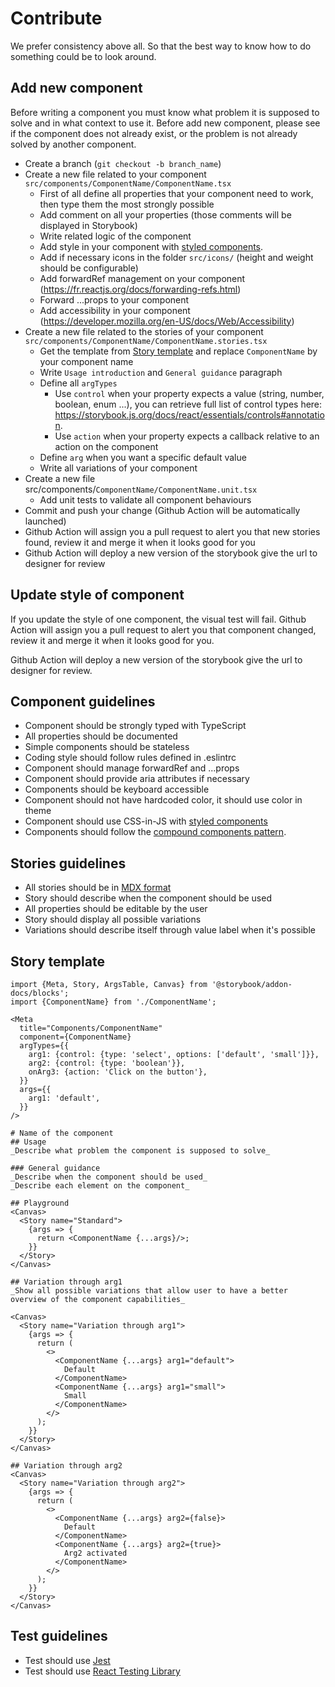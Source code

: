 # Contribute

We prefer consistency above all. So that the best way to know how to do something could be to look around.

## Add new component

Before writing a component you must know what problem it is supposed to solve and in what context to use it.
Before add new component, please see if the component does not already exist, or the problem is not already solved by another component.

- Create a branch (`git checkout -b branch_name`)
- Create a new file related to your component `src/components/ComponentName/ComponentName.tsx`
    - First of all define all properties that your component need to work, then type them the most strongly possible
    - Add comment on all your properties (those comments will be displayed in Storybook)
    - Write related logic of the component
    - Add style in your component with [styled components](https://styled-components.com/docs).
    - Add if necessary icons in the folder `src/icons/` (height and weight should be configurable)
    - Add forwardRef management on your component (https://fr.reactjs.org/docs/forwarding-refs.html)
    - Forward ...props to your component
    - Add accessibility in your component (https://developer.mozilla.org/en-US/docs/Web/Accessibility)
- Create a new file related to the stories of your component `src/components/ComponentName/ComponentName.stories.tsx`
    - Get the template from [Story template](#story-template) and replace `ComponentName` by your component name
    - Write `Usage introduction` and `General guidance` paragraph
    - Define all `argTypes`
        - Use `control` when your property expects a value (string, number, boolean, enum ...), you can retrieve full list of control types here: https://storybook.js.org/docs/react/essentials/controls#annotation.
        - Use `action` when your property expects a callback relative to an action on the component
    - Define `arg` when you want a specific default value
    - Write all variations of your component
- Create a new file src/components/`ComponentName/ComponentName.unit.tsx`
    - Add unit tests to validate all component behaviours
- Commit and push your change (Github Action will be automatically launched)
- Github Action will assign you a pull request to alert you that new stories found, review it and merge it when it looks good for you
- Github Action will deploy a new version of the storybook give the url to designer for review

## Update style of component

If you update the style of one component, the visual test will fail. Github Action will assign you a pull request to alert you that component changed, review it and merge it when it looks good for you.

Github Action will deploy a new version of the storybook give the url to designer for review.

## Component guidelines

- Component should be strongly typed with TypeScript
- All properties should be documented
- Simple components should be stateless
- Coding style should follow rules defined in .eslintrc
- Component should manage forwardRef and ...props
- Component should provide aria attributes if necessary
- Components should be keyboard accessible
- Component should not have hardcoded color, it should use color in theme
- Component should use CSS-in-JS with [styled components](https://styled-components.com/docs)
- Components should follow the [compound components pattern](https://www.youtube.com/watch?v=hEGg-3pIHlE).

## Stories guidelines

- All stories should be in [MDX format](https://mdxjs.com/)
- Story should describe when the component should be used
- All properties should be editable by the user
- Story should display all possible variations
- Variations should describe itself through value label when it's possible

## Story template

```mdx
import {Meta, Story, ArgsTable, Canvas} from '@storybook/addon-docs/blocks';
import {ComponentName} from './ComponentName';

<Meta
  title="Components/ComponentName"
  component={ComponentName}
  argTypes={{
    arg1: {control: {type: 'select', options: ['default', 'small']}},
    arg2: {control: {type: 'boolean'}},
    onArg3: {action: 'Click on the button'},
  }}
  args={{
    arg1: 'default',
  }}
/>

# Name of the component
## Usage
_Describe what problem the component is supposed to solve_

### General guidance
_Describe when the component should be used_
_Describe each element on the component_

## Playground
<Canvas>
  <Story name="Standard">
    {args => {
      return <ComponentName {...args}/>;
    }}
  </Story>
</Canvas>

## Variation through arg1
_Show all possible variations that allow user to have a better overview of the component capabilities_

<Canvas>
  <Story name="Variation through arg1">
    {args => {
      return (
        <>
          <ComponentName {...args} arg1="default">
            Default
          </ComponentName>
          <ComponentName {...args} arg1="small">
            Small
          </ComponentName>
        </>
      );
    }}
  </Story>
</Canvas>

## Variation through arg2
<Canvas>
  <Story name="Variation through arg2">
    {args => {
      return (
        <>
          <ComponentName {...args} arg2={false}>
            Default
          </ComponentName>
          <ComponentName {...args} arg2={true}>
            Arg2 activated
          </ComponentName>
        </>
      );
    }}
  </Story>
</Canvas>
```

## Test guidelines
- Test should use [Jest](https://jestjs.io/docs/en/getting-started)
- Test should use [React Testing Library](https://testing-library.com/docs/react-testing-library/intro)
